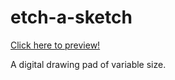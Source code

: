 # etch-a-sketch

<a href="ragmehra.github.io/etch-a-sketch" target="_blank">Click here to preview!</a>

A digital drawing pad of variable size. 
